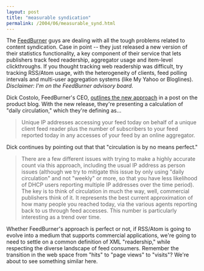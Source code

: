 ```yaml
---
layout: post
title: "measurable syndication"
permalink: /2004/06/measurable_synd.html
---
```


<p>The <a href="http://www.feedburner.com/">FeedBurner</a> guys are dealing with all the tough problems related to content syndication.  Case in point -- they just released a new version of their statistics functionality, a key component of their service that lets publishers track feed readership, aggregator usage and item-level clickthroughs.  If you thought tracking web readership was difficult, try tracking RSS/Atom usage, with the heterogeneity of clients, feed polling intervals and multi-user aggregation systems (like My Yahoo or Bloglines).  <em>Disclaimer:  I'm on the FeedBurner advisory board.</em></p>

<p>Dick Costolo, FeedBurner's CEO, <a href="http://www.burningdoor.com/feedburner/archives/000608.html">outlines the new approach</a> in a post on the product blog.  With the new release, they're presenting a calculation of "daily circulation," which they're defining as...<blockquote>Unique IP addresses accessing your feed today on behalf of a unique client feed reader plus the number of subscribers to your feed reported today in any accesses of your feed by an online aggregator.</blockquote>Dick continues by pointing out that that "circulation is by no means perfect."<blockquote>There are a few different issues with trying to make a highly accurate count via this approach, including the usual IP address as person issues (although we try to mitigate this issue by only using "daily circulation" and not "weekly" or more, so that you have less likelihood of DHCP users reporting multiple IP addresses over the time period). The key is to think of circulation in much the way, well, commercial publishers think of it. It represents the best current approximation of how many people you reached today, via the various agents reporting back to us through feed accesses. This number is particularly interesting as a trend over time.</blockquote>Whether FeedBurner's approach is perfect or not, if RSS/Atom is going to evolve into a medium that supports commercial applications, we're going to need to settle on a common definition of XML "readership," while respecting the diverse landscape of feed consumers.  Remember the transition in the web space from "hits" to "page views" to "visits"?  We're about to see something similar here.</p>


